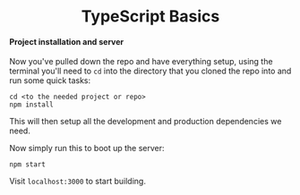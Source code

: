 <h1 align="center">TypeScript Basics</h1>

#### Project installation and server

Now you've pulled down the repo and have everything setup, using the terminal
you'll need to `cd` into the directory that you cloned the repo into and run
some quick tasks:

```
cd <to the needed project or repo>
npm install
```

This will then setup all the development and production dependencies we need.

Now simply run this to boot up the server:

```
npm start
```

Visit `localhost:3000` to start building.
